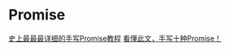 # Promise
[史上最最最详细的手写Promise教程](https://juejin.cn/post/6844903625769091079)
[看懂此文，手写十种Promise！](https://juejin.cn/post/6924188714419634190)